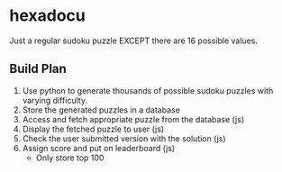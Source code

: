 # hexadocu

Just a regular sudoku puzzle EXCEPT there are 16 possible values.

## Build Plan
1. Use python to generate thousands of possible sudoku puzzles with varying difficulty.
2. Store the generated puzzles in a database
3. Access and fetch appropriate puzzle from the database (js)
4. Display the fetched puzzle to user (js)
5. Check the user submitted version with the solution (js)
6. Assign score and put on leaderboard (js)
    - Only store top 100